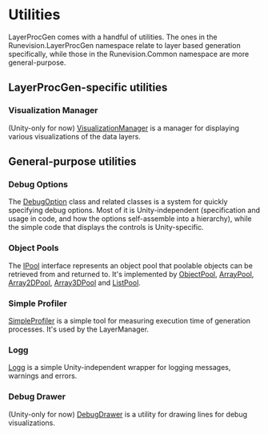 # Utilities

LayerProcGen comes with a handful of utilities. The ones in the Runevision.LayerProcGen namespace relate to layer based generation specifically, while those in the Runevision.Common namespace are more general-purpose.

## LayerProcGen-specific utilities

### Visualization Manager

(Unity-only for now) [VisualizationManager](#Runevision.LayerProcGen.VisualizationManager) is a manager for displaying various visualizations of the data layers.

## General-purpose utilities

### Debug Options

The [DebugOption](#Runevision.Common.DebugOption) class and related classes is a system for quickly specifying debug options. Most of it is Unity-independent (specification and usage in code, and how the options self-assemble into a hierarchy), while the simple code that displays the controls is Unity-specific.

### Object Pools

The [IPool](#Runevision.Common.IPool) interface represents an object pool that poolable objects can be retrieved from and returned to. It's implemented by [ObjectPool](#Runevision.Common.ObjectPool), [ArrayPool](#Runevision.Common.ArrayPool), [Array2DPool](#Runevision.Common.Array2DPool), [Array3DPool](#Runevision.Common.Array3DPool) and [ListPool](#Runevision.Common.ListPool).

### Simple Profiler

[SimpleProfiler](#Runevision.Common.SimpleProfiler) is a simple tool for measuring execution time of generation processes. It's used by the LayerManager.

### Logg

[Logg](#Runevision.Common.Logg) is a simple Unity-independent wrapper for logging messages, warnings and errors.

### Debug Drawer

(Unity-only for now) [DebugDrawer](#Runevision.Common.DebugDrawer) is a utility for drawing lines for debug visualizations.

